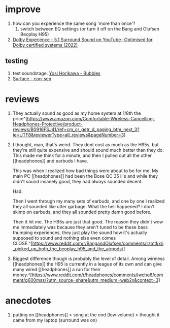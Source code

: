 # improve
1. how can you experience the same song 'more than once'?
	1. switch between EQ settings (or turn it off on the Bang and Olufsen Beoplay H95)
2. [Dolby Experience - 5.1 Surround Sound on YouTube- Optimised for Dolby certified systems (2022)](https://www.youtube.com/watch?v=ClpEj1ayNSs)

## testing
1. test soundstage: [Yosi Horikawa - Bubbles](https://www.youtube.com/watch?v=4CuJqtNdcJU)
2. [Surface - con-seq](https://soundcloud.com/con-seq/surface)

# reviews
1. They actually sound as good as my home system at 1/8th the price^[https://www.amazon.com/Comfortable-Wireless-Cancelling-Headphones-Protective/product-reviews/B0916FSJ41/ref=cm_cr_getr_d_paging_btm_next_3?ie=UTF8&reviewerType=all_reviews&pageNumber=3]
2. I thought, man, that's weird. They dont cost as much as the H95s, but they're still quite expensive and should sound much better than they do. This made me think for a minute, and then I pulled out all the other [[headphones]] and earbuds I have.

	This was when I realized how bad things were about to be for me. My main PC [[headphones]] had been the Bose QC 35 ii's and while they didn't sound insanely good, they had always sounded decent.

	Had.

	Then I went through my many sets of earbuds, and one by one I realized they all sounded like utter garbage. What the hell happened? I don't skimp on earbuds, and they all sounded pretty damn good before.

	Then it hit me. The H95s are just that good. The reason they didn't wow me immediately was because they aren't tuned to be these bass thumping experiences, they just play the sound how it's actually supposed to sound and nothing else even comes CLOSE.^[https://www.reddit.com/r/BangandOlufsen/comments/rzmtkx/i_picked_up_both_the_beoplay_h95_and_the_airpods/]
3. Biggest difference though is probably the level of detail. Among wireless [[headphones]] the H95 is currently in a league of its own and can give many wired [[headphones]] a run for their money.^[https://www.reddit.com/r/headphones/comments/iwcho6/comment/g600mss/?utm_source=share&utm_medium=web2x&context=3]

# anecdotes
1. putting on [[headphones]] > song at the end (low volume) > thought it came from my laptop (surround was on)